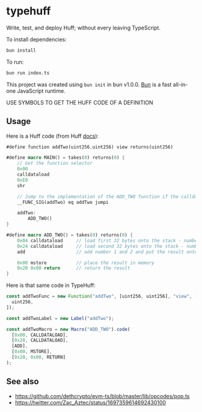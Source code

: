 # typehuff

Write, test, and deploy Huff; without every leaving TypeScript.

To install dependencies:

```bash
bun install
```

To run:

```bash
bun run index.ts
```

This project was created using `bun init` in bun v1.0.0. [Bun](https://bun.sh) is a fast all-in-one JavaScript runtime.

USE SYMBOLS TO GET THE HUFF CODE OF A DEFINITION

## Usage

Here is a Huff code (from Huff [docs](https://docs.huff.sh/tutorial/the-basics/#interacting-with-this-contract-externally)):

```rs
#define function addTwo(uint256,uint256) view returns(uint256)

#define macro MAIN() = takes(0) returns(0) {
    // Get the function selector
    0x00
    calldataload
    0xE0
    shr

    // Jump to the implementation of the ADD_TWO function if the calldata matches the function selector
    __FUNC_SIG(addTwo) eq addTwo jumpi

    addTwo:
        ADD_TWO()
}

#define macro ADD_TWO() = takes(0) returns(0) {
    0x04 calldataload     // load first 32 bytes onto the stack - number 1
    0x24 calldataload     // load second 32 bytes onto the stack - number 2
    add                   // add number 1 and 2 and put the result onto the stack

    0x00 mstore           // place the result in memory
    0x20 0x00 return      // return the result
}
```

Here is that same code in TypeHuff:

```ts
const addTwoFunc = new Function("addTwo", [uint256, uint256], "view", [
  uint256,
]);

const addTwoLabel = new Label("addTwo");

const addTwoMacro = new Macro("ADD_TWO").code(
  [0x00, CALLDATALOAD],
  [0x20, CALLDATALOAD],
  [ADD],
  [0x00, MSTORE],
  [0x20, 0x00, RETURN]
);
```

## See also

- <https://github.com/dethcrypto/evm-ts/blob/master/lib/opcodes/pop.ts>
- <https://twitter.com/Zac_Aztec/status/1697359614692430100>
